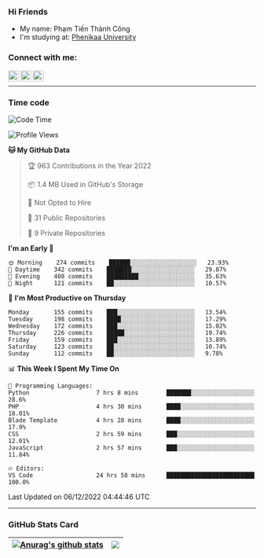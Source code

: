 ### Hi Friends

- My name: Phạm Tiến Thành Công
- I'm studying at: [Phenikaa University]


### Connect with me:
[<img align="left" alt="PhamTienThanhCong | Facebook" width="22px" src="https://upload.wikimedia.org/wikipedia/commons/thumb/1/16/Facebook-icon-1.png/640px-Facebook-icon-1.png" />][facebook]
[<img align="left" alt="PhamTienThanhCong | Zalo" width="22px" src="https://www.anphatpc.com.vn/template/anphat_2020v2/images/icon-zalo.jpg" />][zalo]
[<img align="left" alt="PhamTienThanhCong | LinkedIn" width="22px" src="https://cdn3.iconfinder.com/data/icons/inficons/512/linkedin.png" />][linkedin]

<br />

---

### Time code

<!--START_SECTION:waka-->
![Code Time](http://img.shields.io/badge/Code%20Time-790%20hrs%204%20mins-blue)

![Profile Views](http://img.shields.io/badge/Profile%20Views-2-blue)

**🐱 My GitHub Data** 

> 🏆 963 Contributions in the Year 2022
 > 
> 📦 1.4 MB Used in GitHub's Storage 
 > 
> 🚫 Not Opted to Hire
 > 
> 📜 31 Public Repositories 
 > 
> 🔑 9 Private Repositories  
 > 
**I'm an Early 🐤** 

```text
🌞 Morning    274 commits    ██████░░░░░░░░░░░░░░░░░░░   23.93% 
🌆 Daytime    342 commits    ███████░░░░░░░░░░░░░░░░░░   29.87% 
🌃 Evening    408 commits    █████████░░░░░░░░░░░░░░░░   35.63% 
🌙 Night      121 commits    ██░░░░░░░░░░░░░░░░░░░░░░░   10.57%

```
📅 **I'm Most Productive on Thursday** 

```text
Monday       155 commits    ███░░░░░░░░░░░░░░░░░░░░░░   13.54% 
Tuesday      198 commits    ████░░░░░░░░░░░░░░░░░░░░░   17.29% 
Wednesday    172 commits    ███░░░░░░░░░░░░░░░░░░░░░░   15.02% 
Thursday     226 commits    █████░░░░░░░░░░░░░░░░░░░░   19.74% 
Friday       159 commits    ███░░░░░░░░░░░░░░░░░░░░░░   13.89% 
Saturday     123 commits    ██░░░░░░░░░░░░░░░░░░░░░░░   10.74% 
Sunday       112 commits    ██░░░░░░░░░░░░░░░░░░░░░░░   9.78%

```


📊 **This Week I Spent My Time On** 

```text
💬 Programming Languages: 
Python                   7 hrs 8 mins        ███████░░░░░░░░░░░░░░░░░░   28.6% 
PHP                      4 hrs 30 mins       ████░░░░░░░░░░░░░░░░░░░░░   18.01% 
Blade Template           4 hrs 28 mins       ████░░░░░░░░░░░░░░░░░░░░░   17.9% 
CSS                      2 hrs 59 mins       ███░░░░░░░░░░░░░░░░░░░░░░   12.01% 
JavaScript               2 hrs 57 mins       ███░░░░░░░░░░░░░░░░░░░░░░   11.84%

🔥 Editors: 
VS Code                  24 hrs 58 mins      █████████████████████████   100.0%

```


 Last Updated on 06/12/2022 04:44:46 UTC
<!--END_SECTION:waka-->

---

### GitHub Stats Card

| <a href="https://github.com/phamtienthanhcong"><img align="center" src="https://github-readme-stats.vercel.app/api?username=PhamTienThanhCong&show_icons=true&include_all_commits=true&theme=buefy&hide_border=true&theme=ocean_dark" alt="Anurag's github stats" /></a> | <a href="https://github.com/phamtienthanhcong"><img align="center" src="https://github-readme-stats.vercel.app/api/top-langs/?username=PhamTienThanhCong&layout=compact&theme=buefy&hide_border=true&theme=ocean_dark" /></a> |
| ------------- | ------------- |

[Phenikaa University]: https://phenikaa-uni.edu.vn/vi
[facebook]: https://www.facebook.com/phamtienthanhcong
[linkedin]: https://linkedin.com/in/phamtienthanhcong
[zalo]: https://zalo.me/0396396332
[tiktok]: https://www.tiktok.com/@phamtienthanhcong
[web]: https://github.com/PhamTienThanhCong/web_dev
[min project]: https://github.com/PhamTienThanhCong/Project-Of-Web
[c and cpp]: https://github.com/PhamTienThanhCong/Code_C_and_Cpro
[python]: https://github.com/PhamTienThanhCong/Python_beginer
